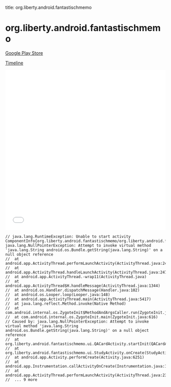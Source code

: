 title: org.liberty.android.fantastischmemo

# org.liberty.android.fantastischmemo

[Google Play Store](https://play.google.com/store/apps/details?id=org.liberty.android.fantastischmemo)

[Timeline](./vis-timeline.html)

<iframe src="./vis-timeline.html" width="100%" height="500px" style="border:none;"></iframe>

```
// java.lang.RuntimeException: Unable to start activity ComponentInfo{org.liberty.android.fantastischmemo/org.liberty.android.fantastischmemo.ui.StudyActivity}: java.lang.NullPointerException: Attempt to invoke virtual method 'java.lang.String android.os.Bundle.getString(java.lang.String)' on a null object reference
// 	at android.app.ActivityThread.performLaunchActivity(ActivityThread.java:2416)
// 	at android.app.ActivityThread.handleLaunchActivity(ActivityThread.java:2476)
// 	at android.app.ActivityThread.-wrap11(ActivityThread.java)
// 	at android.app.ActivityThread$H.handleMessage(ActivityThread.java:1344)
// 	at android.os.Handler.dispatchMessage(Handler.java:102)
// 	at android.os.Looper.loop(Looper.java:148)
// 	at android.app.ActivityThread.main(ActivityThread.java:5417)
// 	at java.lang.reflect.Method.invoke(Native Method)
// 	at com.android.internal.os.ZygoteInit$MethodAndArgsCaller.run(ZygoteInit.java:726)
// 	at com.android.internal.os.ZygoteInit.main(ZygoteInit.java:616)
// Caused by: java.lang.NullPointerException: Attempt to invoke virtual method 'java.lang.String android.os.Bundle.getString(java.lang.String)' on a null object reference
// 	at org.liberty.android.fantastischmemo.ui.QACardActivity.startInit(QACardActivity.java:152)
// 	at org.liberty.android.fantastischmemo.ui.StudyActivity.onCreate(StudyActivity.java:119)
// 	at android.app.Activity.performCreate(Activity.java:6251)
// 	at android.app.Instrumentation.callActivityOnCreate(Instrumentation.java:1107)
// 	at android.app.ActivityThread.performLaunchActivity(ActivityThread.java:2369)
// 	... 9 more

```



